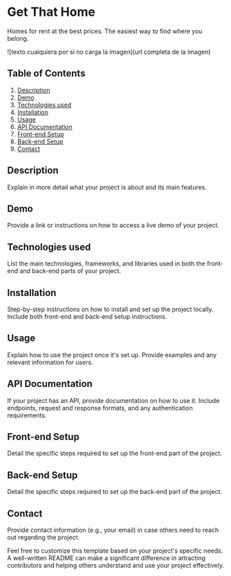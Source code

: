 # Get That Home
Homes for rent at the best prices. The easiest way to find where you belong.

![texto cualquiera por si no carga la imagen](url completa de la imagen)

## Table of Contents
1. [Description](#description)
2. [Demo](#demo)
3. [Technologies used](#technologies-used)
4. [Installation](#installation)
5. [Usage](#usage)
6. [API Documentation](#api-documentation)
7. [Front-end Setup](#front-end-setup)
8. [Back-end Setup](#back-end-setup)
9. [Contact](#contact)

## Description
Explain in more detail what your project is about and its main features.

## Demo
Provide a link or instructions on how to access a live demo of your project.

## Technologies used
List the main technologies, frameworks, and libraries used in both the front-end and back-end parts of your project.

## Installation
Step-by-step instructions on how to install and set up the project locally. Include both front-end and back-end setup instructions.

## Usage
Explain how to use the project once it's set up. Provide examples and any relevant information for users.

## API Documentation
If your project has an API, provide documentation on how to use it. Include endpoints, request and response formats, and any authentication requirements.

## Front-end Setup
Detail the specific steps required to set up the front-end part of the project.

## Back-end Setup
Detail the specific steps required to set up the back-end part of the project.

## Contact
Provide contact information (e.g., your email) in case others need to reach out regarding the project.

Feel free to customize this template based on your project's specific needs. A well-written README can make a significant difference in attracting contributors and helping others understand and use your project effectively.
